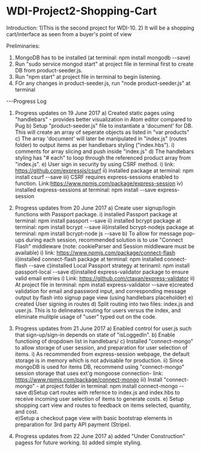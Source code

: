 # WDI-Project2-Shopping-Cart

Introduction:
1)This is the second project for WDI-10.
2) It will be a shopping cart/interface as seen from a buyer's point of view

Preliminaries:
1) MongoDB has to be installed (at terminal: npm install mongodb --save)
2) Run "sudo service mongod start" at project file in terminal first to create DB from product-seeder.js.
3) Run "npm start" at project file in terminal to begin listening.
4) FOr any changes in product-seeder.js, run "node product-seeder.js" at terminal



---Progress Log

1) Progress updates on 19 June 2017
  a) Created static pages using "handlebars" - provides better visualization in Atom editor compared to Pug
  b) Setup "product-seeder.js" file to instantiate a 'document' for DB. This will create an array of seperate objects as listed in "var products"
  c) The array 'document' will later be manipulated in "index.js" (routes folder) to output items as per handlebars styling ("index.hbs").
    i) comments for array slicing and push inside "index.js"
  d) The handlebars styling has "# each" to loop through the referenced product array from "index.js".
  e) User sign in security by using CSRF method.
    i) link: https://github.com/expressjs/csurf
    ii) installed package at terminal: npm install csurf --save
    iii) CSRF requires express-sessions enabled to function. Link:https://www.npmjs.com/package/express-session
    iv) installed express-sessions at terminal: npm install --save express-session

2) Progress updates from 20 June 2017
  a) Create user signup/login functions with Passport package.
    i) installed Passport package at terminal: npm install passport --save
    ii) installed bcrypt package at terminal: npm install bcrypt --save
    iii)installed bcrypt-nodejs package at terminal: npm install bcrypt-node js --save
  b) To allow for message pop-ups during each session, recommended solution is to use "Connect Flash" middleware (note: cookieParser and Session middleware must be available)
    i) link: https://www.npmjs.com/package/connect-flash
    ii)installed connect-flash package at terminal: npm installed connect-flash --save
  c)installed Local Passport strategy at terinaml: npm install passport-local --save
  d)installed express-validator package to ensure valid email entries
    i) Link: https://github.com/ctavan/express-validator
    ii) At project file in terminal: npm install express-validator --save
  e)created validation for email and password input, and corresponding message output by flash into signup page view (using handlebars placeholder)
  e) created User signing in routes
  d) Split routing into two files: index.js and user.js. This is to delineates routing for users versus the index, and eliminate mulitple usage of "user" typed out on the code.

3) Progress updates from 21 June 2017
  a) Enabled control for user.js such that sign-up/sign-in depends on state of "isLoggedIn".
  b) Enable functioing of dropdown list in handlebars/
  c) Installed "connect-mongo" to allow storage of user session, and preparation for user selection of items.
      i) As recommended from express-session webpage, the default storage is in memory which is not advisable for production.
      ii) Since mongoDB is used for items DB, recommend using "connect-mongo" session storage that uses ext'g mongoose connection- link: https://www.npmjs.com/package/connect-mongo
      iii) Install "connect-mongo" - at project folder in terminal: npm install connect-mongo --save
  d)Setup cart routes with refernce to index.js and index.hbs to receive incoming user selection of items to generate costs.
  e) Setup shopping cart view and routes to feedback on items selected, quantity, and cost.  
  e)Setup a checkout page view with basic bootstrap elements in preparation for 3rd party API payment (Stripe).

4) Progress updates from 22 June 2017
  a) added "Under Construction" pagess for future working.
  b) added simple styling.
